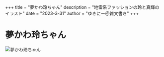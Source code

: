 +++
title = "夢かわ玲ちゃん"
description = "地雷系ファッションの玲と真輝のイラスト"
date = "2023-3-31"
author = "ゆきにー＠雑文書き"
+++

# 夢かわ玲ちゃん

![夢かわ玲ちゃん](https://yuki2021.sakura.ne.jp/illustration/rei_maki202303.jpg)